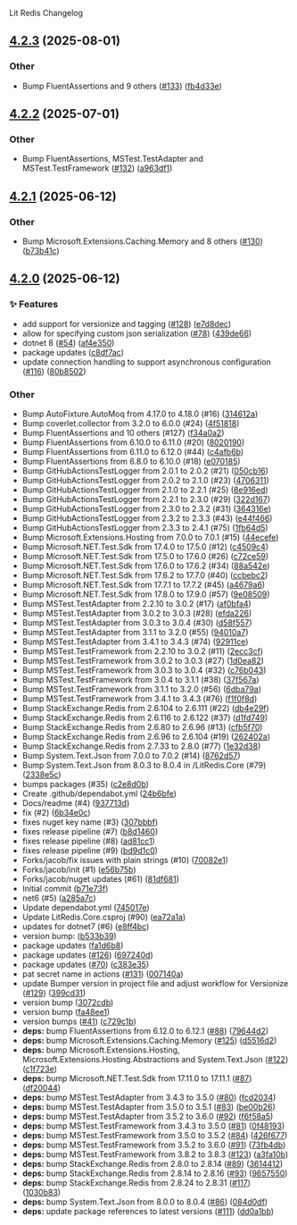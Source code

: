Lit Redis Changelog
<a name="4.2.3"></a>
## [4.2.3](https://www.github.com/firebend/lit-redis/releases/tag/v4.2.3) (2025-08-01)

### Other

* Bump FluentAssertions and 9 others ([#133](https://www.github.com/firebend/lit-redis/issues/133)) ([fb4d33e](https://www.github.com/firebend/lit-redis/commit/fb4d33ef89f891e94f30002bd2f97fa35b5dd8cd))

<a name="4.2.2"></a>
## [4.2.2](https://www.github.com/firebend/lit-redis/releases/tag/v4.2.2) (2025-07-01)

### Other

* Bump FluentAssertions, MSTest.TestAdapter and MSTest.TestFramework ([#132](https://www.github.com/firebend/lit-redis/issues/132)) ([a963df1](https://www.github.com/firebend/lit-redis/commit/a963df12343c79588661f05c2893093479db4ae3))

<a name="4.2.1"></a>
## [4.2.1](https://www.github.com/firebend/lit-redis/releases/tag/v4.2.1) (2025-06-12)

### Other

* Bump Microsoft.Extensions.Caching.Memory and 8 others ([#130](https://www.github.com/firebend/lit-redis/issues/130)) ([b73b41c](https://www.github.com/firebend/lit-redis/commit/b73b41cce45debdb466df449ea626b6f5eecfd99))

<a name="4.2.0"></a>
## [4.2.0](https://www.github.com/firebend/lit-redis/releases/tag/v4.2.0) (2025-06-12)

### ✨ Features

* add support for versionize and tagging ([#128](https://www.github.com/firebend/lit-redis/issues/128)) ([e7d8dec](https://www.github.com/firebend/lit-redis/commit/e7d8dec9fd6e7e61a6eb444c64287db3c5d41d99))
* allow for specifying custom json serialization ([#78](https://www.github.com/firebend/lit-redis/issues/78)) ([439de66](https://www.github.com/firebend/lit-redis/commit/439de66e887a48cc26c32a8d8d28d8052c4d4983))
* dotnet 8 ([#54](https://www.github.com/firebend/lit-redis/issues/54)) ([af4e350](https://www.github.com/firebend/lit-redis/commit/af4e35075731883115af9a3a4520ddbac9c3a2d2))
* package updates ([c8df7ac](https://www.github.com/firebend/lit-redis/commit/c8df7aca611366f49b3bf813cdcb5dd050f2d7d3))
* update connection handling to support asynchronous configuration ([#116](https://www.github.com/firebend/lit-redis/issues/116)) ([80b8502](https://www.github.com/firebend/lit-redis/commit/80b8502851802c46ae216e5368c1cbc813ce8ac5))

### Other

* Bump AutoFixture.AutoMoq from 4.17.0 to 4.18.0 (#16) ([314612a](https://www.github.com/firebend/lit-redis/commit/314612ad6de07ebfc50c5a8be45e1e7ba5b0507e))
* Bump coverlet.collector from 3.2.0 to 6.0.0 (#24) ([4f51818](https://www.github.com/firebend/lit-redis/commit/4f5181892ffc5d756297ce16eee11678663afc41))
* Bump FluentAssertions and 10 others (#127) ([f34a0a2](https://www.github.com/firebend/lit-redis/commit/f34a0a2dfecb9a57a1a9f3a8297128ea3f0729e4))
* Bump FluentAssertions from 6.10.0 to 6.11.0 (#20) ([8020190](https://www.github.com/firebend/lit-redis/commit/80201902624376b632157e21065d1b3f02ca99e5))
* Bump FluentAssertions from 6.11.0 to 6.12.0 (#44) ([c4afb6b](https://www.github.com/firebend/lit-redis/commit/c4afb6b838249df27de44ec8d1357904a4d9f901))
* Bump FluentAssertions from 6.8.0 to 6.10.0 (#18) ([e070185](https://www.github.com/firebend/lit-redis/commit/e07018514de2d2054d315b2fa2b5c1325b91b4c2))
* Bump GitHubActionsTestLogger from 2.0.1 to 2.0.2 (#21) ([050cb16](https://www.github.com/firebend/lit-redis/commit/050cb1670255b7318f1d5fdc7cf080c584f2dab5))
* Bump GitHubActionsTestLogger from 2.0.2 to 2.1.0 (#23) ([4706311](https://www.github.com/firebend/lit-redis/commit/470631161ef095ded59ed84f88e67d0952ef1e00))
* Bump GitHubActionsTestLogger from 2.1.0 to 2.2.1 (#25) ([8e916ed](https://www.github.com/firebend/lit-redis/commit/8e916eda346af7993a0ec657555c240cba2bea82))
* Bump GitHubActionsTestLogger from 2.2.1 to 2.3.0 (#29) ([322d167](https://www.github.com/firebend/lit-redis/commit/322d1670270d9262b99ca41953932d33517d2b43))
* Bump GitHubActionsTestLogger from 2.3.0 to 2.3.2 (#31) ([364316e](https://www.github.com/firebend/lit-redis/commit/364316e8befb35d852e6b7c3f38a185038710487))
* Bump GitHubActionsTestLogger from 2.3.2 to 2.3.3 (#43) ([e44f466](https://www.github.com/firebend/lit-redis/commit/e44f4661ab7f270c270405d82aee7494c097e375))
* Bump GitHubActionsTestLogger from 2.3.3 to 2.4.1 (#75) ([1fb64d5](https://www.github.com/firebend/lit-redis/commit/1fb64d53c3ee606b075c679ce3f23488af9e6385))
* Bump Microsoft.Extensions.Hosting from 7.0.0 to 7.0.1 (#15) ([44ecefe](https://www.github.com/firebend/lit-redis/commit/44ecefe4a8f3f8ee98d8c28f6aade3bf97ae071a))
* Bump Microsoft.NET.Test.Sdk from 17.4.0 to 17.5.0 (#12) ([c4509c4](https://www.github.com/firebend/lit-redis/commit/c4509c4117c7cfeff730768829a89ac36d203032))
* Bump Microsoft.NET.Test.Sdk from 17.5.0 to 17.6.0 (#26) ([c72ce59](https://www.github.com/firebend/lit-redis/commit/c72ce5924b62d4a65a7521a1a58317b663f2756d))
* Bump Microsoft.NET.Test.Sdk from 17.6.0 to 17.6.2 (#34) ([88a542e](https://www.github.com/firebend/lit-redis/commit/88a542e4b2f53e2b52d9a74502e9cf7fb11bef31))
* Bump Microsoft.NET.Test.Sdk from 17.6.2 to 17.7.0 (#40) ([ccbebc2](https://www.github.com/firebend/lit-redis/commit/ccbebc262d4ef71d7937b1d0ae142c8ead23032f))
* Bump Microsoft.NET.Test.Sdk from 17.7.1 to 17.7.2 (#45) ([a4679a6](https://www.github.com/firebend/lit-redis/commit/a4679a62731614b80a1c30a223c96c143b4e69a2))
* Bump Microsoft.NET.Test.Sdk from 17.8.0 to 17.9.0 (#57) ([9e08509](https://www.github.com/firebend/lit-redis/commit/9e08509e7433c465378c91c891dc6b618b2c4d38))
* Bump MSTest.TestAdapter from 2.2.10 to 3.0.2 (#17) ([af0bfa4](https://www.github.com/firebend/lit-redis/commit/af0bfa476c56e336e83199c03c82e553f7286622))
* Bump MSTest.TestAdapter from 3.0.2 to 3.0.3 (#28) ([efda226](https://www.github.com/firebend/lit-redis/commit/efda226f8e61ae5193c6e81f2dc3d51601062aae))
* Bump MSTest.TestAdapter from 3.0.3 to 3.0.4 (#30) ([d58f557](https://www.github.com/firebend/lit-redis/commit/d58f55774fd2dc1d36ef5d4a738a9ee58c92b500))
* Bump MSTest.TestAdapter from 3.1.1 to 3.2.0 (#55) ([94010a7](https://www.github.com/firebend/lit-redis/commit/94010a760c1d687a342aedb973b8435bbd50f377))
* Bump MSTest.TestAdapter from 3.4.1 to 3.4.3 (#74) ([92911ce](https://www.github.com/firebend/lit-redis/commit/92911cec76a4836cb3815dfc7df594ad856e89f8))
* Bump MSTest.TestFramework from 2.2.10 to 3.0.2 (#11) ([2ecc3cf](https://www.github.com/firebend/lit-redis/commit/2ecc3cf738db8d48e7410b5552d5ad70a2260c77))
* Bump MSTest.TestFramework from 3.0.2 to 3.0.3 (#27) ([1d0ea82](https://www.github.com/firebend/lit-redis/commit/1d0ea8237a17e14081df09365ea5e1218fcdb77d))
* Bump MSTest.TestFramework from 3.0.3 to 3.0.4 (#32) ([c76b043](https://www.github.com/firebend/lit-redis/commit/c76b0433166352d4ef170ee2db1e5db62f1c5e47))
* Bump MSTest.TestFramework from 3.0.4 to 3.1.1 (#38) ([37f567a](https://www.github.com/firebend/lit-redis/commit/37f567adbeb58815ea8420c79117014b3e2261cd))
* Bump MSTest.TestFramework from 3.1.1 to 3.2.0 (#56) ([6dba79a](https://www.github.com/firebend/lit-redis/commit/6dba79ae6693f02ebf6392d5d6e72760eb556dd5))
* Bump MSTest.TestFramework from 3.4.1 to 3.4.3 (#76) ([f1f0f8d](https://www.github.com/firebend/lit-redis/commit/f1f0f8d8909d50fd1974c4555c579deff2233d55))
* Bump StackExchange.Redis from 2.6.104 to 2.6.111 (#22) ([db4e29f](https://www.github.com/firebend/lit-redis/commit/db4e29f7129449fca2a8c70314722e9549d0374f))
* Bump StackExchange.Redis from 2.6.116 to 2.6.122 (#37) ([d1fd749](https://www.github.com/firebend/lit-redis/commit/d1fd749d4a73fe4f0eb0eec68f42ac8cf6c63021))
* Bump StackExchange.Redis from 2.6.80 to 2.6.96 (#13) ([cfb5f70](https://www.github.com/firebend/lit-redis/commit/cfb5f70379d596113a432dbb1dcbb08ded41555b))
* Bump StackExchange.Redis from 2.6.96 to 2.6.104 (#19) ([262402a](https://www.github.com/firebend/lit-redis/commit/262402a15570ea54fef9ccbcacd48a0af7c6c736))
* Bump StackExchange.Redis from 2.7.33 to 2.8.0 (#77) ([1e32d38](https://www.github.com/firebend/lit-redis/commit/1e32d3892c735b660de933112fb8620d65fcd44e))
* Bump System.Text.Json from 7.0.0 to 7.0.2 (#14) ([8762d57](https://www.github.com/firebend/lit-redis/commit/8762d578ee8b6b8cccbeb2f9db648557066665e2))
* Bump System.Text.Json from 8.0.3 to 8.0.4 in /LitRedis.Core (#79) ([2338e5c](https://www.github.com/firebend/lit-redis/commit/2338e5ccdb2c8908d6c16b03405ad0ec59f9c670))
* bumps packages (#35) ([c2e8d0b](https://www.github.com/firebend/lit-redis/commit/c2e8d0b7be9d0ced9e20583ebc17494c308fcfaf))
* Create .github/dependabot.yml ([24b6bfe](https://www.github.com/firebend/lit-redis/commit/24b6bfe827b9b5b36dffd23656d6bcd894092b16))
* Docs/readme (#4) ([937713d](https://www.github.com/firebend/lit-redis/commit/937713d7f50327dc519c04c65707bed09b12b07c))
* fix (#2) ([6b34e0c](https://www.github.com/firebend/lit-redis/commit/6b34e0c0a5e1fbc0b36e9e8c1e23b11333d9f7ba))
* fixes nuget key name (#3) ([307bbbf](https://www.github.com/firebend/lit-redis/commit/307bbbfca28af478d44dd51fab05890ed0a31608))
* fixes release pipeline (#7) ([b8d1460](https://www.github.com/firebend/lit-redis/commit/b8d1460cfa8f23f3378c47fa50c847dad15a9fdf))
* fixes release pipeline (#8) ([ad81cc1](https://www.github.com/firebend/lit-redis/commit/ad81cc15f0ac4c7d004c961fecad7d2be00cd04d))
* fixes release pipeline (#9) ([bd9d1c0](https://www.github.com/firebend/lit-redis/commit/bd9d1c0cfcb4f06b8ec154016354382343afc827))
* Forks/jacob/fix issues with plain strings (#10) ([70082e1](https://www.github.com/firebend/lit-redis/commit/70082e100b8fc5875afd91739edaff17febd2f21))
* Forks/jacob/init (#1) ([e56b75b](https://www.github.com/firebend/lit-redis/commit/e56b75b7e93051fede42867bf4636c470b445d21))
* Forks/jacob/nuget updates (#61) ([81df681](https://www.github.com/firebend/lit-redis/commit/81df6818ea2601271d433222f30bee9c9ea62847))
* Initial commit ([b71e73f](https://www.github.com/firebend/lit-redis/commit/b71e73fcc345f7d7641385a6344b0be1a161d935))
* net6 (#5) ([a285a7c](https://www.github.com/firebend/lit-redis/commit/a285a7c3da13f8e73268dfc06587c04998e89711))
* Update dependabot.yml ([745017e](https://www.github.com/firebend/lit-redis/commit/745017e7383d0231339e0531af4d8f72a5d9aeb5))
* Update LitRedis.Core.csproj (#90) ([ea72a1a](https://www.github.com/firebend/lit-redis/commit/ea72a1a9db651ea86c989f0e67afa0685c57a7cc))
* updates for dotnet7 (#6) ([e8ff4bc](https://www.github.com/firebend/lit-redis/commit/e8ff4bc3a0ee06c8b9246316504bd43484838c2f))
* version bump: ([b533b39](https://www.github.com/firebend/lit-redis/commit/b533b395da6347cb3675bb4248547edabb020c84))
* package updates ([fa1d6b8](https://www.github.com/firebend/lit-redis/commit/fa1d6b8a5a843dd437a9c2c9960f56819e884092))
* package updates ([#126](https://www.github.com/firebend/lit-redis/issues/126)) ([697240d](https://www.github.com/firebend/lit-redis/commit/697240d2bc1f4a1a108f3b279d20e9037e7229df))
* package updates ([#70](https://www.github.com/firebend/lit-redis/issues/70)) ([c383e35](https://www.github.com/firebend/lit-redis/commit/c383e3504a9c227338ad25ed69021ac8b0666331))
* pat secret name in actions  ([#131](https://www.github.com/firebend/lit-redis/issues/131)) ([007140a](https://www.github.com/firebend/lit-redis/commit/007140a7a8f7cd16240c15b15343fdcc50e98c38))
* update Bumper version in project file and adjust workflow for Versionize ([#129](https://www.github.com/firebend/lit-redis/issues/129)) ([399cd31](https://www.github.com/firebend/lit-redis/commit/399cd3194d25d3f899483c714edd8a2a0f88592d))
* version bump ([3072cdb](https://www.github.com/firebend/lit-redis/commit/3072cdb6c77004355898a3183ddbdae1b20ab60d))
* version bump ([fa48ee1](https://www.github.com/firebend/lit-redis/commit/fa48ee16cd72d6645a4128cd1fe4ef72716133a3))
* version bumps ([#41](https://www.github.com/firebend/lit-redis/issues/41)) ([c729c1b](https://www.github.com/firebend/lit-redis/commit/c729c1bde99c27a61bb162230c2eaa159045862a))
* **deps:** bump FluentAssertions from 6.12.0 to 6.12.1 ([#88](https://www.github.com/firebend/lit-redis/issues/88)) ([79644d2](https://www.github.com/firebend/lit-redis/commit/79644d254e93315be1920006cd64edac8442de38))
* **deps:** bump Microsoft.Extensions.Caching.Memory ([#125](https://www.github.com/firebend/lit-redis/issues/125)) ([d5516d2](https://www.github.com/firebend/lit-redis/commit/d5516d29ae240119f41712042633788d0ac5acee))
* **deps:** bump Microsoft.Extensions.Hosting, Microsoft.Extensions.Hosting.Abstractions and System.Text.Json ([#122](https://www.github.com/firebend/lit-redis/issues/122)) ([c1f723e](https://www.github.com/firebend/lit-redis/commit/c1f723eeb999a1b626a40705ab56d2fff5899197))
* **deps:** bump Microsoft.NET.Test.Sdk from 17.11.0 to 17.11.1 ([#87](https://www.github.com/firebend/lit-redis/issues/87)) ([df20044](https://www.github.com/firebend/lit-redis/commit/df200440c9d789b6d507a92c5e29e7dbc8f2d8c6))
* **deps:** bump MSTest.TestAdapter from 3.4.3 to 3.5.0 ([#80](https://www.github.com/firebend/lit-redis/issues/80)) ([fcd2034](https://www.github.com/firebend/lit-redis/commit/fcd20342971fd34c186423e48410c097b1f182b5))
* **deps:** bump MSTest.TestAdapter from 3.5.0 to 3.5.1 ([#83](https://www.github.com/firebend/lit-redis/issues/83)) ([be00b26](https://www.github.com/firebend/lit-redis/commit/be00b2691d397fc3081d1c35b85bb8663b7654dc))
* **deps:** bump MSTest.TestAdapter from 3.5.2 to 3.6.0 ([#92](https://www.github.com/firebend/lit-redis/issues/92)) ([f6f58a5](https://www.github.com/firebend/lit-redis/commit/f6f58a56348d93eed91c1f00d3285a3cb38a19fe))
* **deps:** bump MSTest.TestFramework from 3.4.3 to 3.5.0 ([#81](https://www.github.com/firebend/lit-redis/issues/81)) ([0f48193](https://www.github.com/firebend/lit-redis/commit/0f4819308caadaef610356a4da80b3e2c3b17d70))
* **deps:** bump MSTest.TestFramework from 3.5.0 to 3.5.2 ([#84](https://www.github.com/firebend/lit-redis/issues/84)) ([426f677](https://www.github.com/firebend/lit-redis/commit/426f6770827156965e5049f2b9e2e8db7c2efa9e))
* **deps:** bump MSTest.TestFramework from 3.5.2 to 3.6.0 ([#91](https://www.github.com/firebend/lit-redis/issues/91)) ([73fb4db](https://www.github.com/firebend/lit-redis/commit/73fb4db30ceb5092ffc9243e517e672af2befe9c))
* **deps:** bump MSTest.TestFramework from 3.8.2 to 3.8.3 ([#123](https://www.github.com/firebend/lit-redis/issues/123)) ([a3fa10b](https://www.github.com/firebend/lit-redis/commit/a3fa10b6a870bfca969fe092aa9df3efb34f5db3))
* **deps:** bump StackExchange.Redis from 2.8.0 to 2.8.14 ([#89](https://www.github.com/firebend/lit-redis/issues/89)) ([3614412](https://www.github.com/firebend/lit-redis/commit/3614412bff112a0f7c0d1b0d5c0c1325f0810794))
* **deps:** bump StackExchange.Redis from 2.8.14 to 2.8.16 ([#93](https://www.github.com/firebend/lit-redis/issues/93)) ([9657550](https://www.github.com/firebend/lit-redis/commit/9657550c4bc3457b03e8f6b825d3251d485c46a9))
* **deps:** bump StackExchange.Redis from 2.8.24 to 2.8.31 ([#117](https://www.github.com/firebend/lit-redis/issues/117)) ([1030b83](https://www.github.com/firebend/lit-redis/commit/1030b834d4f42727fbf98f21acbb38c4886cc3e0))
* **deps:** bump System.Text.Json from 8.0.0 to 8.0.4 ([#86](https://www.github.com/firebend/lit-redis/issues/86)) ([084d0df](https://www.github.com/firebend/lit-redis/commit/084d0df759c5668237322f2884808a88767bde92))
* **deps:** update package references to latest versions ([#111](https://www.github.com/firebend/lit-redis/issues/111)) ([dd0a1bb](https://www.github.com/firebend/lit-redis/commit/dd0a1bb006c94b0a4fb0920e988c62ef1ee39c63))

